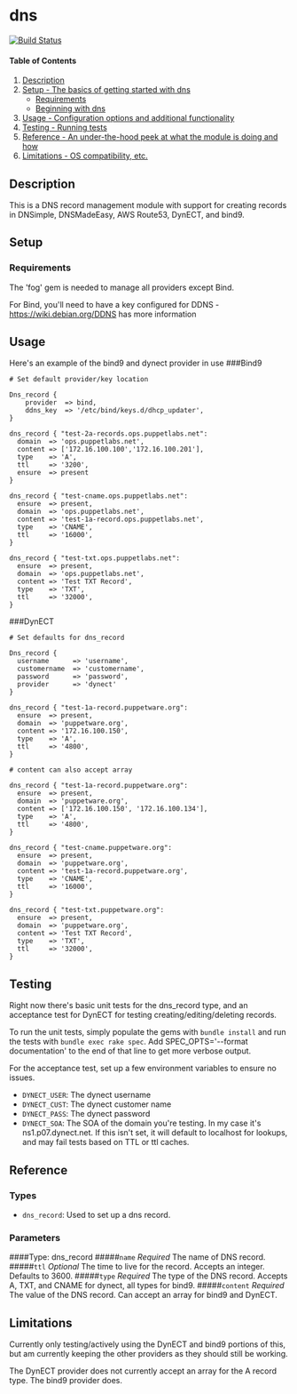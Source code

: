 # dns

[![Build Status](https://travis-ci.org/puppetlabs/puppetlabs-dns.png)](https://travis-ci.org/puppetlabs/puppetlabs-dns)
#### Table of Contents

1. [Description](#description)
1. [Setup - The basics of getting started with dns](#setup)
    * [Requirements](#Requirements)
    * [Beginning with dns](#beginning-with-dns)
1. [Usage - Configuration options and additional functionality](#usage)
1. [Testing - Running tests](#tests)
1. [Reference - An under-the-hood peek at what the module is doing and how](#reference)
1. [Limitations - OS compatibility, etc.](#limitations)

## Description

This is a DNS record management module with support for creating records in DNSimple, DNSMadeEasy, AWS Route53, DynECT, and bind9.

## Setup

### Requirements

The 'fog' gem is needed to manage all providers except Bind.

For Bind, you'll need to have a key configured for DDNS - https://wiki.debian.org/DDNS has more information

## Usage

Here's an example of the bind9 and dynect provider in use
###Bind9
~~~
# Set default provider/key location

Dns_record {
	provider  => bind,
	ddns_key  => '/etc/bind/keys.d/dhcp_updater',
}

dns_record { "test-2a-records.ops.puppetlabs.net":
  domain  => 'ops.puppetlabs.net',
  content => ['172.16.100.100','172.16.100.201'],
  type    => 'A',
  ttl     => '3200',
  ensure  => present
}
 
dns_record { "test-cname.ops.puppetlabs.net":
  ensure  => present,
  domain  => 'ops.puppetlabs.net',
  content => 'test-1a-record.ops.puppetlabs.net',
  type    => 'CNAME',
  ttl     => '16000',
}
 
dns_record { "test-txt.ops.puppetlabs.net":
  ensure  => present,
  domain  => 'ops.puppetlabs.net',
  content => 'Test TXT Record',
  type    => 'TXT',
  ttl     => '32000',
}
~~~

###DynECT
~~~
# Set defaults for dns_record

Dns_record {
  username      => 'username',
  customername  => 'customername',
  password      => 'password',
  provider      => 'dynect'
}

dns_record { "test-1a-record.puppetware.org":
  ensure  => present,
  domain  => 'puppetware.org',
  content => '172.16.100.150',
  type    => 'A',
  ttl     => '4800',
}

# content can also accept array

dns_record { "test-1a-record.puppetware.org":
  ensure  => present,
  domain  => 'puppetware.org',
  content => ['172.16.100.150', '172.16.100.134'],
  type    => 'A',
  ttl     => '4800',
}

dns_record { "test-cname.puppetware.org":
  ensure  => present,
  domain  => 'puppetware.org',
  content => 'test-1a-record.puppetware.org',
  type    => 'CNAME',
  ttl     => '16000',
}

dns_record { "test-txt.puppetware.org":
  ensure  => present,
  domain  => 'puppetware.org',
  content => 'Test TXT Record',
  type    => 'TXT',
  ttl     => '32000',
}
~~~

## Testing

Right now there's basic unit tests for the dns_record type, and an acceptance test for DynECT for testing creating/editing/deleting records.

To run the unit tests, simply populate the gems with `bundle install` and run the tests with `bundle exec rake spec`.  Add SPEC_OPTS='--format documentation' to the end of that line to get more verbose output.

For the acceptance test, set up a few environment variables to ensure no issues.

* `DYNECT_USER`: The dynect username
* `DYNECT_CUST`: The dynect customer name
* `DYNECT_PASS`: The dynect password
* `DYNECT_SOA`: The SOA of the domain you're testing. In my case it's ns1.p07.dynect.net.  If this isn't set, it will default to localhost for lookups, and may fail tests based on TTL or ttl caches.

## Reference

### Types
* `dns_record`: Used to set up a dns record.

### Parameters
####Type: dns_record
#####`name`
*Required* The name of DNS record.
#####`ttl`
*Optional* The time to live for the record. Accepts an integer.  Defaults to 3600.
#####`type`
*Required* The type of the DNS record.  Accepts A, TXT, and CNAME for dynect, all types for bind9.
#####`content`
*Required* The value of the DNS record. Can accept an array for bind9 and DynECT.


## Limitations

Currently only testing/actively using the DynECT and bind9 portions of this, but am currently keeping the other providers as they should still be working.

The DynECT provider does not currently accept an array for the A record type.  The bind9 provider does.
